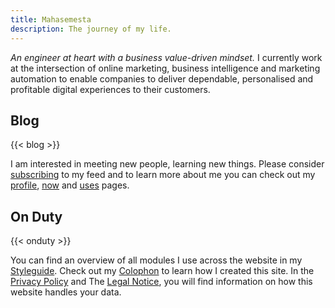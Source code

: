 ```yaml
---
title: Mahasemesta
description: The journey of my life.
---
```


*An engineer at heart with a business value-driven mindset.* I currently work at the intersection of online marketing, business intelligence and marketing automation to enable companies to deliver dependable, personalised and profitable digital experiences to their customers.

## Blog
{{< blog >}}

I am interested in meeting new people, learning new things. Please consider [subscribing](/subscribe/) to my feed and to learn more about me you can check out my [profile](/profile/), [now](/now/) and [uses](/uses/) pages.

## On Duty
{{< onduty >}}

You can find an overview of all modules I use across the website in my [Styleguide](/styleguide/). Check out my [Colophon](/about/) to learn how I created this site. In the [Privacy Policy](/privacy/) and The [Legal Notice](/legal/), you will find information on how this website handles your data.
